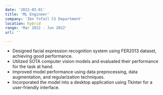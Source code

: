 ```yaml
---
date: '2022-03-01'
title: 'ML Engineer'
company: 'Ibn Tofaïl CS Department'
location: hybrid
range: 'Mar 2022 - Jun 2022'
url: ''

---
```


- Designed facial expression recognition system using FER2013 dataset, achieving good performance.
- Utilized SOTA computer vision models and evaluated their performance for the task at hand.
- Improved model performance using data preprocessing, data augmentation, and regularization techniques.
- Incorporated the model into a desktop application using Tkinter for a user-friendly interface.
